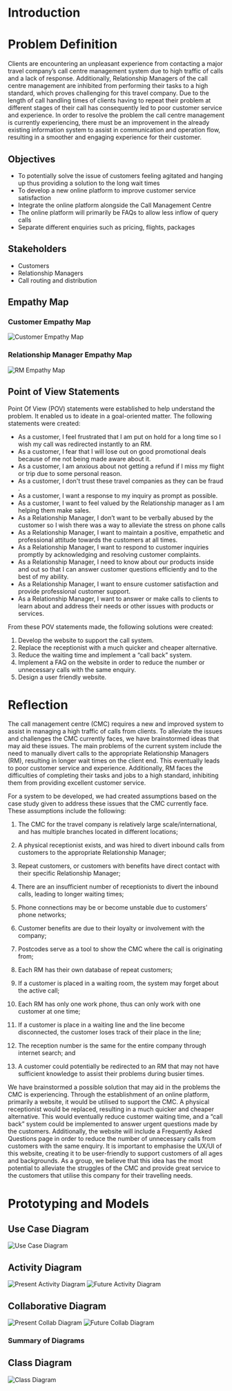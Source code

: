 # Introduction

# Problem Definition

Clients are encountering an unpleasant experience from contacting a major travel company’s call centre management system due to high traffic of calls and a lack of response. Additionally, Relationship Managers of the call centre management are inhibited from performing their tasks to a high standard, which proves challenging for this travel company. Due to the length of call handling times of clients having to repeat their problem at different stages of their call has consequently led to poor customer service and experience. In order to resolve the problem the call centre management is currently experiencing, there must be an improvement in the already existing information system to assist in communication and operation flow, resulting in a smoother and engaging experience for their customer.

## Objectives

- To potentially solve the issue of customers feeling agitated and hanging up thus providing a solution to the long wait times
- To develop a new online platform to improve customer service satisfaction
- Integrate the online platform alongside the Call Management Centre
- The online platform will primarily be FAQs to allow less inflow of query calls
- Separate different enquiries such as pricing, flights, packages

## Stakeholders
- Customers
- Relationship Managers
- Call routing and distribution

## Empathy Map

### Customer Empathy Map

![Customer Empathy Map](/Weekly%20Work/Graphs/CustomerEmpathy.png)

### Relationship Manager Empathy Map

![RM Empathy Map](/Weekly%20Work/Graphs/RMEmpathy.PNG)

## Point of View Statements

Point Of View (POV) statements were established to help understand the problem. It enabled us to ideate in a goal-oriented matter. The following statements were created:

- As a customer, I feel frustrated that I am put on hold for a long time so I wish my call was redirected instantly to an RM.
- As a customer, I fear that I will lose out on good promotional deals because of me not being made aware about it.
- As a customer, I am anxious about not getting a refund if I miss my flight or trip due to some personal reason.
- As a customer, I don't trust these travel companies as they can be fraud .
- As a customer, I want a response to my inquiry as prompt as possible.
- As a customer, I want to feel valued by the Relationship manager as I am helping them make sales.
- As a Relationship Manager, I don’t want to be verbally abused by the customer so I wish there was a way to alleviate the stress on phone calls
- As a Relationship Manager, I want to maintain a positive, empathetic and professional attitude towards the customers at all times.
- As a Relationship Manager, I want to respond to customer inquiries promptly by acknowledging and resolving customer complaints.
- As a Relationship Manager, I need to know about our products inside and out so that I can answer customer questions efficiently and to the best of my ability.
- As a Relationship Manager, I want to ensure customer satisfaction and provide professional customer support.
- As a Relationship Manager, I want to answer or make calls to clients to learn about and address their needs or other issues with products or services.

From these POV statements made, the following solutions were created:
1. Develop the website to support the call system.
2. Replace the receptionist with a much quicker and cheaper alternative.
3. Reduce the waiting time and implement a  “call back” system. 
4. Implement a FAQ on the website in order to reduce the number or unnecessary calls with the same enquiry.
5. Design a user friendly website.

# Reflection

The call management centre (CMC) requires a new and improved system to assist in managing a high traffic of calls from clients. To alleviate the issues and challenges the CMC currently faces, we have brainstormed ideas that may aid these issues. The main problems of the current system include the need to manually divert calls to the appropriate Relationship Managers (RM), resulting in longer wait times on the client end. This eventually leads to poor customer service and experience. Additionally, RM faces the difficulties of completing their tasks and jobs to a high standard, inhibiting them from providing excellent customer service.

For a system to be developed, we had created assumptions based on the case study given to address these issues that the CMC currently face. These assumptions include the following:

1. The CMC for the travel company is relatively large scale/international, and has multiple branches located in different locations;

2. A physical receptionist exists, and was hired to divert inbound calls from customers to the appropriate Relationship Manager;

3. Repeat customers, or customers with benefits have direct contact with their specific Relationship Manager;

4. There are an insufficient number of receptionists to divert the inbound calls, leading to longer waiting times;

5. Phone connections may be or become unstable due to customers’ phone networks;

6. Customer benefits are due to their loyalty or involvement with the company;

7. Postcodes serve as a tool to show the CMC where the call is originating from;

8. Each RM has their own database of repeat customers;

9. If a customer is placed in a waiting room, the system may forget about the active call;

10. Each RM has only one work phone, thus can only work with one customer at one time;

11. If a customer is place in a waiting line and the line become disconnected, the customer loses track of their place in the line;

12. The reception number is the same for the entire company through internet search; and

13. A customer could potentially be redirected to an RM that may not have sufficient knowledge to assist their problems during busier times.

We have brainstormed a possible solution that may aid in the problems the CMC is experiencing. Through the establishment of an online platform, primarily a website, it would be utilised to support the CMC. A physical receptionist would be replaced, resulting in a much quicker and cheaper alternative. This would eventually reduce customer waiting time, and a “call back” system could be implemented to answer urgent questions made by the customers. Additionally, the website will include a Frequently Asked Questions page in order to reduce the number of unnecessary calls from customers with the same enquiry. It is important to emphasise the UX/UI of this website, creating it to be user-friendly to support customers of all ages and backgrounds. As a group, we believe that this idea has the most potential to alleviate the struggles of the CMC and provide great service to the customers that utilise this company for their travelling needs.

# Prototyping and Models

## Use Case Diagram
![Use Case Diagram](/Weekly%20Work/Graphs/Use%20Case%20Diagrams.jpg)

## Activity Diagram
![Present Activity Diagram](/Weekly%20Work/Graphs/EXISITING%20AD.png)
![Future Activity Diagram](/Weekly%20Work/Graphs/FUTURE%20AD.png)

## Collaborative Diagram
![Present Collab Diagram](/Weekly%20Work/Graphs/Future%20Collaboration%20Diagram.png)
![Future Collab Diagram](/Weekly%20Work/Graphs/Present%20Collaboration%20Diagram.png)

### Summary of Diagrams

## Class Diagram

![Class Diagram](/Weekly%20Work/Graphs/ClassFinal.png)

